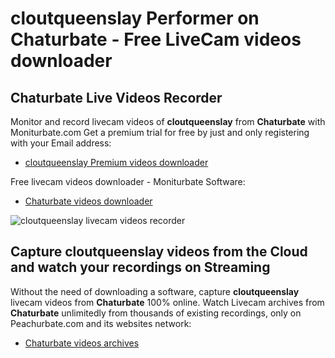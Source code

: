 # cloutqueenslay Performer on Chaturbate - Free LiveCam videos downloader

## Chaturbate Live Videos Recorder

Monitor and record livecam videos of **cloutqueenslay** from **Chaturbate** with Moniturbate.com
Get a premium trial for free by just and only registering with your Email address:
* [cloutqueenslay Premium videos downloader](https://moniturbate.com/request-demo-licence-key.html)

Free livecam videos downloader - Moniturbate Software:
* [Chaturbate videos downloader](https://moniturbate.com/moniturbate-download-software.html)

![cloutqueenslay livecam videos recorder](https://peachurnet.com/templates/moniturbate-software.png)


## Capture cloutqueenslay videos from the Cloud and watch your recordings on Streaming

Without the need of downloading a software, capture **cloutqueenslay** livecam videos from **Chaturbate** 100% online.
Watch Livecam archives from **Chaturbate** unlimitedly from thousands of existing recordings, only on Peachurbate.com and its websites network:
* [Chaturbate videos archives](https://peachurnet.com/)